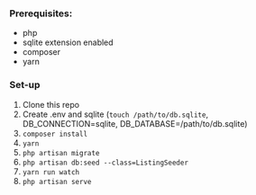 ### Prerequisites:

- php
- sqlite extension enabled
- composer
- yarn

### Set-up

1. Clone this repo
1. Create .env and sqlite (`touch /path/to/db.sqlite`, DB_CONNECTION=sqlite, DB_DATABASE=/path/to/db.sqlite)
1. `composer install`
1. `yarn`
1. `php artisan migrate`
1. `php artisan db:seed --class=ListingSeeder`
1. `yarn run watch`
1. `php artisan serve`